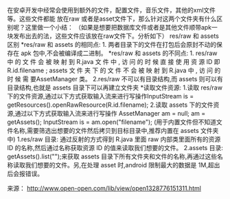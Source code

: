在安卓开发中经常会使用到额外的文件，配置文件，音乐文件，其他的xml文件等。这些文件都能 放在raw 或者是asset文件下，那么针对这两个文件夹有什么区别呢？这里做一个小结：
（如果是想要把数据库文件或者是其他文件顺带apk一块发布出去的法，这些文件应该放在raw文件下。分析如下）
res/raw 和 assets 区别 
*res/raw 和 assets 的相同点: 
            1. 两者目录下的文件在打包后会原封不动的保存在 apk 包中,不会被编译成二进制。 
 *res/raw 和 assets 的不同点: 
            1. res/raw 中 的 文 件 会 被 映 射 到 R.java 文 件 中 , 访 问 的 时 候 直 接 使 用 资 源 ID 即R.id.filename ; assets 文 件 夹 下 的 文 件 不 会 被 映 射 到 R.java 中 , 访 问 的  时 候 需 要AssetManager 类。 
            2.res/raw 不可以有目录结构,而 assets 则可以有目录结构,也就是 assets 目录下可以再建立文件夹 
*读取文件资源: 
1.读取 res/raw 下的文件资源,通过以下方式获取输入流来进行写操作InputStream is = getResources().openRawResource(R.id.filename); 
2.读取 assets 下的文件资源,通过以下方式获取输入流来进行写操作 
AssetManager am = null; 
am = getAssets(); 
InputStream is = am.open("filename"); 
(用于内置文件但不知道文件名称,需要筛选出想要的文件然后拷贝到目标目录中,推荐内置在 assets 文件夹中) 
1.res/raw 目录: 
通过反射的方式得到 R.java 里面 raw 内部类里面所有的资源 ID 的名称,然后通过名称获取资源 ID 的值来读取我们想要的文件。 
2.assets 目录: 
getAssets().list("");来获取 assets 目录下所有文件夹和文件的名称,再通过这些名称读取我们想要的文件。另,在处理 asset 时,android 限制最大的数据是 1M,超出后会报错误。

来源： <http://www.open-open.com/lib/view/open1328776151311.html>
 